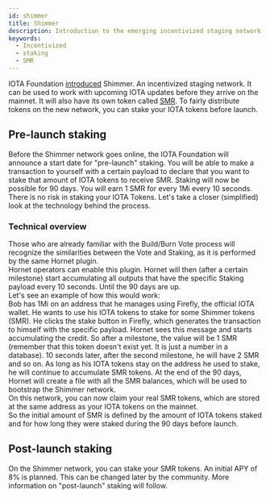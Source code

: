 ```yaml
---
id: shimmer
title: Shimmer
description: Introduction to the emerging incentivized staging network
keywords:
  - Incentivized
  - staking
  - SMR
---
```


IOTA Foundation [introduced](https://blog.iota.org/introducing-iota-staking/) Shimmer. An incentivized staging network.
It can be used to work with upcoming IOTA updates before they arrive on the mainnet. It will also have its own token called [SMR](https://shimmer.network/token).
To fairly distribute tokens on the new network, you can stake your IOTA tokens before launch.

## Pre-launch staking

Before the Shimmer network goes online, the IOTA Foundation will announce a start date for "pre-launch" staking.
You will be able to make a transaction to yourself with a certain payload to declare that you want to stake that amount of IOTA tokens to receive SMR. Staking will now be possible for 90 days. You will earn 1 SMR for every 1Mi every 10 seconds.
There is no risk in staking your IOTA Tokens.
Let's take a closer (simplified) look at the technology behind the process.

### Technical overview

Those who are already familiar with the Build/Burn Vote process will recognize the similarities between the Vote and Staking, as it is performed by the same Hornet plugin.  
Hornet operators can enable this plugin. Hornet will then (after a certain milestone) start accumulating all outputs that have the specific Staking payload every 10 seconds. Until the 90 days are up.  
Let's see an example of how this would work:  
Bob has 1Mi on an address that he manages using Firefly, the official IOTA wallet. He wants to use his IOTA tokens to stake for some Shimmer tokens (SMR). He clicks the stake button in Firefly, which generates the transaction to himself with the specific payload. Hornet sees this message and starts accumulating the credit. So after a milestone, the value will be 1 SMR (remember that this token doesn't exist yet. It is just a number in a database). 10 seconds later, after the second milestone, he will have 2 SMR and so on. As long as his IOTA tokens stay on the address he used to stake, he will continue to accumulate SMR tokens.
At the end of the 90 days, Hornet will create a file with all the SMR balances, which will be used to bootstrap the Shimmer network.  
On this network, you can now claim your real SMR tokens, which are stored at the same address as your IOTA tokens on the mainnet.  
So the initial amount of SMR is defined by the amount of IOTA tokens staked and for how long they were staked during the 90 days before launch.

## Post-launch staking

On the Shimmer network, you can stake your SMR tokens. An initial APY of 8% is planned. This can be changed later by the community. More information on "post-launch" staking will follow.
